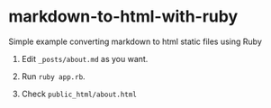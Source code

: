 # markdown-to-html-with-ruby
Simple example converting markdown to html static files using Ruby

1. Edit `_posts/about.md` as you want.

2. Run `ruby app.rb`.

3. Check `public_html/about.html`
